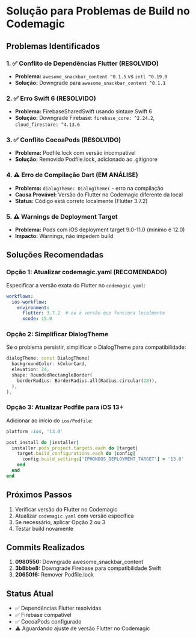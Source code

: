 # Solução para Problemas de Build no Codemagic

## Problemas Identificados

### 1. ✅ Conflito de Dependências Flutter (RESOLVIDO)
- **Problema:** `awesome_snackbar_content ^0.1.5` vs `intl ^0.19.0`
- **Solução:** Downgrade para `awesome_snackbar_content ^0.1.1`

### 2. ✅ Erro Swift 6 (RESOLVIDO)
- **Problema:** FirebaseSharedSwift usando sintaxe Swift 6
- **Solução:** Downgrade Firebase: `firebase_core: ^2.24.2`, `cloud_firestore: ^4.13.6`

### 3. ✅ Conflito CocoaPods (RESOLVIDO)
- **Problema:** Podfile.lock com versão incompatível
- **Solução:** Removido Podfile.lock, adicionado ao .gitignore

### 4. ⚠️ Erro de Compilação Dart (EM ANÁLISE)
- **Problema:** `dialogTheme: DialogTheme(` - erro na compilação
- **Causa Provável:** Versão do Flutter no Codemagic diferente da local
- **Status:** Código está correto localmente (Flutter 3.7.2)

### 5. ⚠️ Warnings de Deployment Target
- **Problema:** Pods com iOS deployment target 9.0-11.0 (mínimo é 12.0)
- **Impacto:** Warnings, não impedem build

## Soluções Recomendadas

### Opção 1: Atualizar codemagic.yaml (RECOMENDADO)
Especificar a versão exata do Flutter no `codemagic.yaml`:

```yaml
workflows:
  ios-workflow:
    environment:
      flutter: 3.7.2  # ou a versão que funciona localmente
      xcode: 15.0
```

### Opção 2: Simplificar DialogTheme
Se o problema persistir, simplificar o DialogTheme para compatibilidade:

```dart
dialogTheme: const DialogTheme(
  backgroundColor: kColorCard,
  elevation: 24,
  shape: RoundedRectangleBorder(
    borderRadius: BorderRadius.all(Radius.circular(28)),
  ),
),
```

### Opção 3: Atualizar Podfile para iOS 13+
Adicionar ao início do `ios/Podfile`:

```ruby
platform :ios, '13.0'

post_install do |installer|
  installer.pods_project.targets.each do |target|
    target.build_configurations.each do |config|
      config.build_settings['IPHONEOS_DEPLOYMENT_TARGET'] = '13.0'
    end
  end
end
```

## Próximos Passos

1. Verificar versão do Flutter no Codemagic
2. Atualizar `codemagic.yaml` com versão específica
3. Se necessário, aplicar Opção 2 ou 3
4. Testar build novamente

## Commits Realizados

1. **0980550:** Downgrade awesome_snackbar_content
2. **3b8bbe8:** Downgrade Firebase para compatibilidade Swift
3. **20650f6:** Remover Podfile.lock

## Status Atual

- ✅ Dependências Flutter resolvidas
- ✅ Firebase compatível
- ✅ CocoaPods configurado
- ⚠️ Aguardando ajuste de versão Flutter no Codemagic
